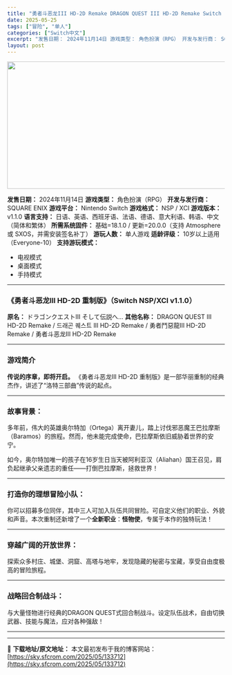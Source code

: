 ```yaml
---
title: "勇者斗恶龙III HD-2D Remake DRAGON QUEST III HD-2D Remake Switch NSP XCI (v1.1.0)官方中文"
date: 2025-05-25
tags: ["冒险", "单人"]
categories: ["Switch中文"]
excerpt: "发售日期： 2024年11月14日 游戏类型： 角色扮演（RPG） 开发与发行商： SQUARE ENIX 游戏平台： Nintendo Switch 游戏格式： NSP / XCI 游戏版本： v1.1.0 语言支持： 日语、英语、西班牙语、法语、德语、意大利语、韩语、中文（简体和繁体） 所需系统&hellip;"
layout: post
---
```


<img class="aligncenter size-full wp-image-133700" src="https://sky.sfcrom.com/wp-content/uploads/2025/05/2025052504523373.webp" alt="" width="600" height="295" />

<strong>发售日期：</strong> 2024年11月14日
<strong>游戏类型：</strong> 角色扮演（RPG）
<strong>开发与发行商：</strong> SQUARE ENIX
<strong>游戏平台：</strong> Nintendo Switch
<strong>游戏格式：</strong> NSP / XCI
<strong>游戏版本：</strong> v1.1.0
<strong>语言支持：</strong> 日语、英语、西班牙语、法语、德语、意大利语、韩语、中文（简体和繁体）
<strong>所需系统固件：</strong> 基础=18.1.0 / 更新=20.0.0（支持 Atmosphere 或 SXOS，并需安装签名补丁）
<strong>游玩人数：</strong> 单人游戏
<strong>适龄评级：</strong> 10岁以上适用（Everyone-10）
<strong>支持游玩模式：</strong>
<ul>
 	<li>电视模式</li>
 	<li>桌面模式</li>
 	<li>手持模式</li>
</ul>

<hr />

<h3>《勇者斗恶龙III HD-2D 重制版》（Switch NSP/XCI v1.1.0）</h3>
<strong>原名：</strong> ドラゴンクエストⅢ そして伝説へ…
<strong>其他名称：</strong> DRAGON QUEST III HD-2D Remake / 드래곤 퀘스트 III HD-2D Remake / 勇者鬥惡龍III HD-2D Remake / 勇者斗恶龙III HD-2D Remake

<hr />

<h3>游戏简介</h3>
<strong>传说的序章，即将开启。</strong>
《勇者斗恶龙III HD-2D 重制版》是一部华丽重制的经典杰作，讲述了“洛特三部曲”传说的起点。

<hr />

<h3>故事背景：</h3>
多年前，伟大的英雄奥尔特加（Ortega）离开妻儿，踏上讨伐邪恶魔王巴拉摩斯（Baramos）的旅程。然而，他未能完成使命，巴拉摩斯依旧威胁着世界的安宁。

如今，奥尔特加唯一的孩子在16岁生日当天被阿利亚汉（Aliahan）国王召见，肩负起继承父亲遗志的重任——打倒巴拉摩斯，拯救世界！

<hr />

<h3>打造你的理想冒险小队：</h3>
你可以招募多位同伴，其中三人可加入队伍共同冒险。可自定义他们的职业、外貌和声音。本次重制还新增了一个<strong>全新职业</strong>：<strong>怪物使</strong>，专属于本作的独特玩法！

<hr />

<h3>穿越广阔的开放世界：</h3>
探索众多村庄、城堡、洞窟、高塔与地牢，发现隐藏的秘密与宝藏，享受自由度极高的冒险旅程。

<hr />

<h3>战略回合制战斗：</h3>
与大量怪物进行经典的DRAGON QUEST式回合制战斗。设定队伍战术，自由切换武器、技能与魔法，应对各种强敌！

<hr />

---
📖 **下载地址/原文地址：** 本文最初发布于我的博客网站：[https://sky.sfcrom.com/2025/05/133712](https://sky.sfcrom.com/2025/05/133712)
